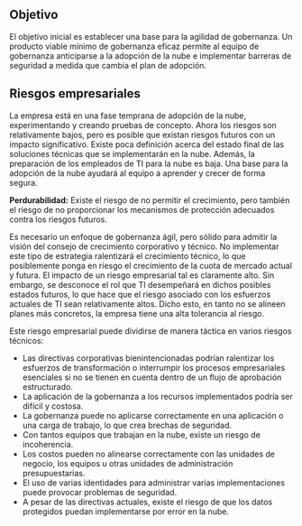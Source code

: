 <!-- TEMPLATE FILE - DO NOT ADD METADATA -->
<!-- markdownlint-disable MD002 MD041 -->

## <a name="objective"></a>Objetivo

El objetivo inicial es establecer una base para la agilidad de gobernanza. Un producto viable mínimo de gobernanza eficaz permite al equipo de gobernanza anticiparse a la adopción de la nube e implementar barreras de seguridad a medida que cambia el plan de adopción.

## <a name="business-risks"></a>Riesgos empresariales

La empresa está en una fase temprana de adopción de la nube, experimentando y creando pruebas de concepto. Ahora los riesgos son relativamente bajos, pero es posible que existan riesgos futuros con un impacto significativo. Existe poca definición acerca del estado final de las soluciones técnicas que se implementarán en la nube. Además, la preparación de los empleados de TI para la nube es baja. Una base para la adopción de la nube ayudará al equipo a aprender y crecer de forma segura.

**Perdurabilidad:** Existe el riesgo de no permitir el crecimiento, pero también el riesgo de no proporcionar los mecanismos de protección adecuados contra los riesgos futuros.

Es necesario un enfoque de gobernanza ágil, pero sólido para admitir la visión del consejo de crecimiento corporativo y técnico. No implementar este tipo de estrategia ralentizará el crecimiento técnico, lo que posiblemente ponga en riesgo el crecimiento de la cuota de mercado actual y futura. El impacto de un riesgo empresarial tal es claramente alto. Sin embargo, se desconoce el rol que TI desempeñará en dichos posibles estados futuros, lo que hace que el riesgo asociado con los esfuerzos actuales de TI sean relativamente altos. Dicho esto, en tanto no se alineen planes más concretos, la empresa tiene una alta tolerancia al riesgo.

Este riesgo empresarial puede dividirse de manera táctica en varios riesgos técnicos:

- Las directivas corporativas bienintencionadas podrían ralentizar los esfuerzos de transformación o interrumpir los procesos empresariales esenciales si no se tienen en cuenta dentro de un flujo de aprobación estructurado.
- La aplicación de la gobernanza a los recursos implementados podría ser difícil y costosa.
- La gobernanza puede no aplicarse correctamente en una aplicación o una carga de trabajo, lo que crea brechas de seguridad.
- Con tantos equipos que trabajan en la nube, existe un riesgo de incoherencia.
- Los costos pueden no alinearse correctamente con las unidades de negocio, los equipos u otras unidades de administración presupuestarias.
- El uso de varias identidades para administrar varias implementaciones puede provocar problemas de seguridad.
- A pesar de las directivas actuales, existe el riesgo de que los datos protegidos puedan implementarse por error en la nube.
